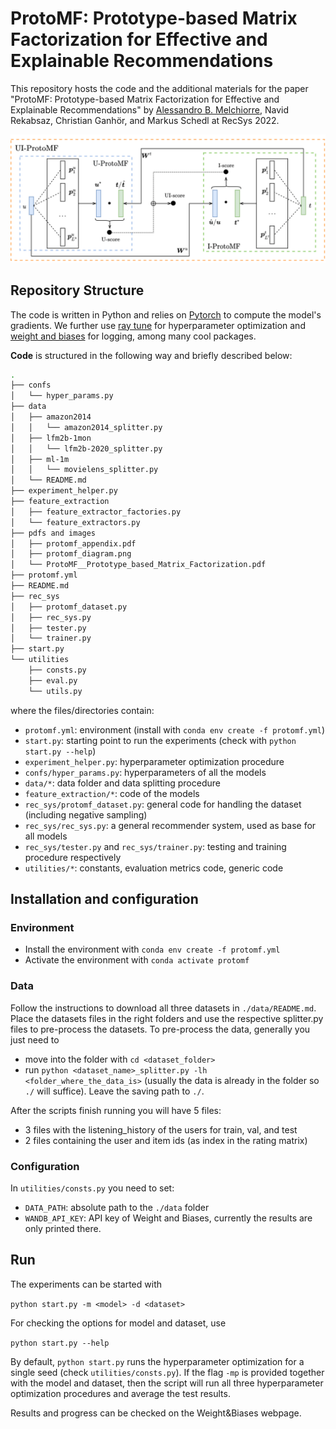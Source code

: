 # ProtoMF: Prototype-based Matrix Factorization for Effective and Explainable Recommendations

This repository hosts the code and the additional materials for the paper "ProtoMF: Prototype-based Matrix Factorization
for Effective and Explainable Recommendations" by [Alessandro B. Melchiorre](https://karapostk.github.io/), Navid
Rekabsaz, Christian Ganhör, and Markus Schedl at RecSys 2022.

![ProtoMF Diagram](./pdfs_and_images/3-protomf_models_schema.png "ProtoMF Diagram")

## Repository Structure

The code is written in Python and relies on [Pytorch](https://pytorch.org/) to compute the model's gradients. We further
use [ray tune](https://www.ray.io/ray-tune) for hyperparameter optimization and [weight and biases](https://wandb.ai/)
for logging, among many cool packages.

**Code** is structured in the following way and briefly described below:

```bash
.
├── confs
│   └── hyper_params.py
├── data
│   ├── amazon2014
│   │   └── amazon2014_splitter.py
│   ├── lfm2b-1mon
│   │   └── lfm2b-2020_splitter.py
│   ├── ml-1m
│   │   └── movielens_splitter.py
│   └── README.md
├── experiment_helper.py
├── feature_extraction
│   ├── feature_extractor_factories.py
│   └── feature_extractors.py
├── pdfs and images
│   ├── protomf_appendix.pdf
│   ├── protomf_diagram.png
│   └── ProtoMF__Prototype_based_Matrix_Factorization.pdf
├── protomf.yml
├── README.md
├── rec_sys
│   ├── protomf_dataset.py
│   ├── rec_sys.py
│   ├── tester.py
│   └── trainer.py
├── start.py
└── utilities
    ├── consts.py
    ├── eval.py
    └── utils.py
```

where the files/directories contain:

- `protomf.yml`: environment (install with `conda env create -f protomf.yml`)
- `start.py`: starting point to run the experiments (check with `python start.py --help`)
- `experiment_helper.py`: hyperparameter optimization procedure
- `confs/hyper_params.py`: hyperparameters of all the models
- `data/*`: data folder and data splitting procedure
- `feature_extraction/*`: code of the models
- `rec_sys/protomf_dataset.py`: general code for handling the dataset (including negative sampling)
- `rec_sys/rec_sys.py`: a general recommender system, used as base for all models
- `rec_sys/tester.py` and `rec_sys/trainer.py`: testing and training procedure respectively
- `utilities/*`: constants, evaluation metrics code, generic code

## Installation and configuration

### Environment

- Install the environment with
  `conda env create -f protomf.yml`
- Activate the environment with `conda activate protomf`

### Data

Follow the instructions to download all three datasets in `./data/README.md`. Place the datasets files in the right
folders and use the respective splitter.py files to pre-process the datasets.
To pre-process the data, generally you just need to

- move into the folder with `cd <dataset_folder>`
- run `python <dataset_name>_splitter.py -lh <folder_where_the_data_is>` (usually the data is already in the folder
  so `./` will suffice). Leave the saving path to `./`.

After the scripts finish running you will have 5 files:

- 3 files with the listening_history of the users for train, val, and test
- 2 files containing the user and item ids (as index in the rating matrix)

### Configuration

In `utilities/consts.py` you need to set:

- `DATA_PATH`: absolute path to the `./data` folder
- `WANDB_API_KEY`: API key of Weight and Biases, currently the results are only printed there.

## Run

The experiments can be started with

`python start.py -m <model> -d <dataset>`

For checking the options for model and dataset, use

`python start.py --help`

By default, `python start.py` runs the hyperparameter optimization for a single seed (check `utilities/consts.py`).
If the flag `-mp` is provided together with the model and dataset, then the script will run all three hyperparameter
optimization procedures and average the test results.

Results and progress can be checked on the Weight&Biases webpage.
